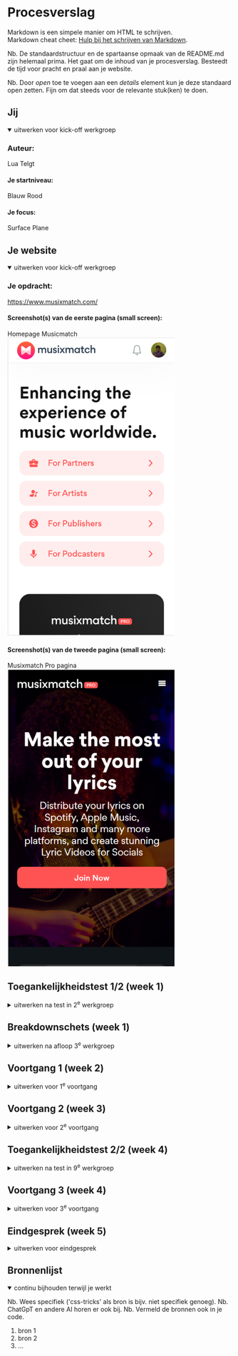 # Procesverslag
Markdown is een simpele manier om HTML te schrijven.  
Markdown cheat cheet: [Hulp bij het schrijven van Markdown](https://github.com/adam-p/markdown-here/wiki/Markdown-Cheatsheet).

Nb. De standaardstructuur en de spartaanse opmaak van de README.md zijn helemaal prima. Het gaat om de inhoud van je procesverslag. Besteedt de tijd voor pracht en praal aan je website.

Nb. Door *open* toe te voegen aan een *details* element kun je deze standaard open zetten. Fijn om dat steeds voor de relevante stuk(ken) te doen.





## Jij

<details open>
  <summary>uitwerken voor kick-off werkgroep</summary>

  ### Auteur:
  Lua Telgt

  #### Je startniveau:
  Blauw Rood

  #### Je focus:
  Surface Plane
 
</details>





## Je website

<details open>
  <summary>uitwerken voor kick-off werkgroep</summary>

  ### Je opdracht:
  https://www.musixmatch.com/

  #### Screenshot(s) van de eerste pagina (small screen): 
  Homepage Musicmatch
  <br>
  <img src="readme-images/homepagemusixmatch.png" width="375px" alt="omschrijving van de pagina">

  #### Screenshot(s) van de tweede pagina (small screen):
  Musixmatch Pro pagina 
  <br>
  <img src="readme-images/musixmatchpro.png" width="375px" alt="omschrijving van de pagina">
 
</details>


   
## Toegankelijkheidstest 1/2 (week 1)

<details>
  <summary>uitwerken na test in 2<sup>e</sup> werkgroep</summary>

  ### Bevindingen
  Lijst met je bevindingen die in de test naar voren kwamen:
  <ul>
    <li>De website is een frame in een frame. Hierdoor is hij met een screenreader lastig te navigeren omdat de kans groot is dat je de hele content skipt en beweegt tussen de header (die trouwens ook geen navigatie heeft) of de footer.</li>
    <li>Veel elementen zitten niet in tags zoals tekst die niet in Headers of P's zitten.</li>
    <li>Door weinig kleurcontrast zijn sommige knoppen niet toegankelijk</li>
    <li>Navigeren in de website is een hel en op veel plekken kom je niet door de homepage en zijn alleen te bereiken via Laptop of google. Zoals lyrics pagina's</li>
    <li>Foto's hebben geen ALT tekst en zitten vaak uberhaupt niet in een IMG tag</li>
  </ul>
Volledige eerste test:


</details>



## Breakdownschets (week 1)

<details>
  <summary>uitwerken na afloop 3<sup>e</sup> werkgroep</summary>

  ### de hele pagina: 
  <img src="readme-images/breakdown1.png" width="375px" alt="breakdown van de hele pagina">
  <img src="readme-images/breakdown2.png" width="375px" alt="breakdown van de hele pagina">
  <img src="readme-images/breakdown3.png" width="375px" alt="breakdown van de hele pagina">
  <img src="readme-images/breakdown4.png" width="375px" alt="breakdown van de hele pagina">

</details>





## Voortgang 1 (week 2)

<details>
  <summary>uitwerken voor 1<sup>e</sup> voortgang</summary>

  ### Stand van zaken
  hier dit ging goed & dit was lastig (neem ook screenshots op van delen van je website en code)

  Het was best lastig om terug te komen in HTML en CSS aangezien ik dit al lang niet gedaan had maar ik had al snel de draad weer opgepakt. Het was leuk om weer aan de slag te gaan en ik zag al snel dingen vormen mijn code is nog niet perfect omdat ik vooral een beetje aan het opwarmen was. Hier en daaar heb ik wel al een paar dingen aangepast maar ik ben van plan zeker nog wel meer te doen omdat ik voor dezelfde soort element ook soms hele andere code gebruk later omdat deze eigenlijk wel echt een stukje beter is. Ik wil dus ook graag deze technieken bij oudere elementen gaan gebruiken.

  ### Verslag van meeting
  hier na afloop snel de uitkomsten van de meeting vastleggen

  - Let op het verslag!
  - Misschien dat ik ook de navigatie van de site kan verbeteren. 
  - Knoppen aanpassen voor contrast

</details>





## Voortgang 2 (week 3)

<details>
  <summary>uitwerken voor 2<sup>e</sup> voortgang</summary>

  ### Stand van zaken
 Ik merkte al snel dat grote deel van de CSS een stuk beter kon omdat ik al snel weer trucjes en manier herinnerden. Ik ga dus het eerste deel van CSS als niet de hele CSS opnieuw doen om ervoor te zorgen dat ik alle CSS zo netjes en simpel mogelijk heb. Zo gaat niet alleen de kwaliteit van mijn website maar ook van mijn code er op vooruit.

 ### 18/09
 Ik ben begonnen aan de 2e pagina. Voor deze pagina heb ik de volledige pagina opgedeeld in een grid voor de margins aan dezijkanten. Hierdoor kreeg ik wel een probleem toen ik een element had dat voledig spreide over de pagina.
 <br>
<img src="readme-images/breakdown1.png" width="375px" alt="breakdown van de hele pagina">
  Wat ik kon doen is een grid in een grid maken. Ik ga dan de volledige sectie in de hoofdgrid volledig uitspreiden ipv alleen in column 2 en dan dezelfde grid in de sectie maken en daarin alles in column 2 zetten behalve het element dat spreide.

  Nog een probleem is de 2 overlappende foto's. Ik kon hiervoor nog een grid maken maar dan had ik een grid in een grid in een grid. Uiteindelijk heb ik besloten dat de foto op de achtergrond inderdaad gewoon een achtergrond was en heb ik deze erin gezet d.m.v. een css background image.
   <br>
    <img src="readme-images/breakdown1.png" width="375px" alt="breakdown van de hele pagina">

 ### 21/09
 Ik heb vandaag het carousel op de Pro Pagina gemaakt. Ik heb hiervoor javascript gebruikt Het was even uitvogelen nadat ik het lang niet heb gebruikt maar het is mij uiteindelijk gelukt met de volgende code:
<br>
<img src="readme-images/breakdown4.png" width="375px" alt="breakdown van de hele pagina">
<img src="readme-images/breakdown4.png" width="375px" alt="breakdown van de hele pagina">
#### Opmerking
Op een gegeven moment stopte de code met werken. Ik heb de carousel nu gemaakt met een opacity in plaats van display none property. De code ziet er nu als volgt uit:
 <br>
<img src="readme-images/breakdown4.png" width="375px" alt="breakdown van de hele pagina">
<img src="readme-images/breakdown4.png" width="375px" alt="breakdown van de hele pagina">


  ### Verslag van meeting
  #### Voorbereiding:

  #### Uitkomsten:
  hier na afloop snel de uitkomsten van de meeting vastleggen
  - punt 1
  - punt 2
  - nog een punt
- ...

  ### 24/09
  Ik ben na aanleiding van de feedback begonnen aan een hamburger menu om een navigatie op de mobiele pagina te zetten, iets wat de originele website niet had,

</details>





## Toegankelijkheidstest 2/2 (week 4)

<details>
  <summary>uitwerken na test in 9<sup>e</sup> werkgroep</summary>

  ### Bevindingen
  Lijst met je bevindingen die in de test naar voren kwamen (geef ook aan wat er verbeterd is):

</details>





## Voortgang 3 (week 4)

<details>
  <summary>uitwerken voor 3<sup>e</sup> voortgang</summary>

  ### Stand van zaken
  hier dit ging goed & dit was lastig (neem ook screenshots op van delen van je website en code)


  ### Agenda voor meeting
  samen met je groepje opstellen

  | student 1      | student 2          | student 3    | student 4        |
  | ---            | ---                | ---          | ---              |
  | dit bespreken  | en dit             | en ik dit    | en dan ik dat    |
  | en dat ook nog | dit als er tijd is | nog een punt | dit wil ik zeker |
  | ...            | ...                | ...          | ...              |


  ### Verslag van meeting
  hier na afloop snel de uitkomsten van de meeting vastleggen

  - punt 1
  - punt 2
  - nog een punt
  - ...

</details>





## Eindgesprek (week 5)

<details>
  <summary>uitwerken voor eindgesprek</summary>

  ### Je uitkomst - karakteristiek screenshots:
  <img src="readme-images/dummy-plaatje.jpg" width="375px" alt="uitomst opdracht 1">


  ### Dit ging goed/Heb ik geleerd: 
  Korte omschrijving met plaatjes

  <img src="readme-images/dummy-plaatje.jpg" width="375px" alt="top">


  ### Dit was lastig/Is niet gelukt:
  Korte omschrijving met plaatjes

  <img src="readme-images/dummy-plaatje.jpg" width="375px" alt="bummer">
</details>





## Bronnenlijst

<details open>
  <summary>continu bijhouden terwijl je werkt</summary>

  Nb. Wees specifiek ('css-tricks' als bron is bijv. niet specifiek genoeg). 
  Nb. ChatGpT en andere AI horen er ook bij.
  Nb. Vermeld de bronnen ook in je code.

  1. bron 1
  2. bron 2
  3. ...

</details>
